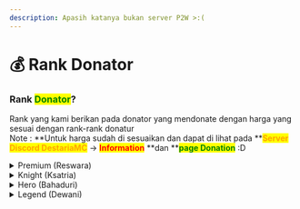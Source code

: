 ```yaml
---
description: Apasih katanya bukan server P2W >:(
---
```


# 💰 Rank Donator

### Rank <mark style="color:green;">Donator</mark>?

Rank yang kami berikan pada donator yang mendonate dengan harga yang sesuai dengan rank-rank donatur \
Note : **Untuk harga sudah di sesuaikan dan dapat di lihat pada **<mark style="color:orange;">**Server Discord DestariaMC**</mark> -> <mark style="color:red;">**Information**</mark> **dan **<mark style="color:green;">**page Donation**</mark> :D

<details>

<summary>Premium (Reswara)</summary>

Rank Premium atau juga di Season 2 ini disebut "Reswara", Rank premium ini bisa didapatkan Lewat Giveaway atau Event, Rank premium juga bisa mengakses 2 Endervault, Rank premium juga bisa mengendarai Mob Mob seperti Sapi Kambing DLL, dan juga memiliki waktu terbang tidak terbatas. <mark style="color:blue;">**(Klik kanan untuk mengendarai mob)**</mark>

</details>

<details>

<summary>Knight (Ksatria)</summary>

Knight atau juga di Season 2 ini disebut "Ksatria", Dengan rank ini kamu bisa mengakses 3 EnderVault! Kamu juga bisa mengakses Anvil, Crafting table dan Enchantment table dari mana saja menggunakan Command! <mark style="color:blue;">**/Anvil    /Craft**</mark>

</details>

<details>

<summary>Hero (Bahaduri)</summary>

Rank Hero atau juga di Season 2 ini disebut "Bahaduri", dengan rank ini kamu bisa menciptakan BigDoors yang lebih keren dari sebelumnya, Selain itu kamu juga akan bisa mengakses 5 EnderVaults! <mark style="color:green;">**(Kits dari rank ini juga lumayan)**</mark>

</details>

<details>

<summary>Legend (Dewani)</summary>

Rank Legend atau di Season 2 ini disebut "Dewani", Dengan rank legend ini kamu bisa mengakses 7 EnderVault. (Gtw Worth it atau enggak ;v)

</details>
